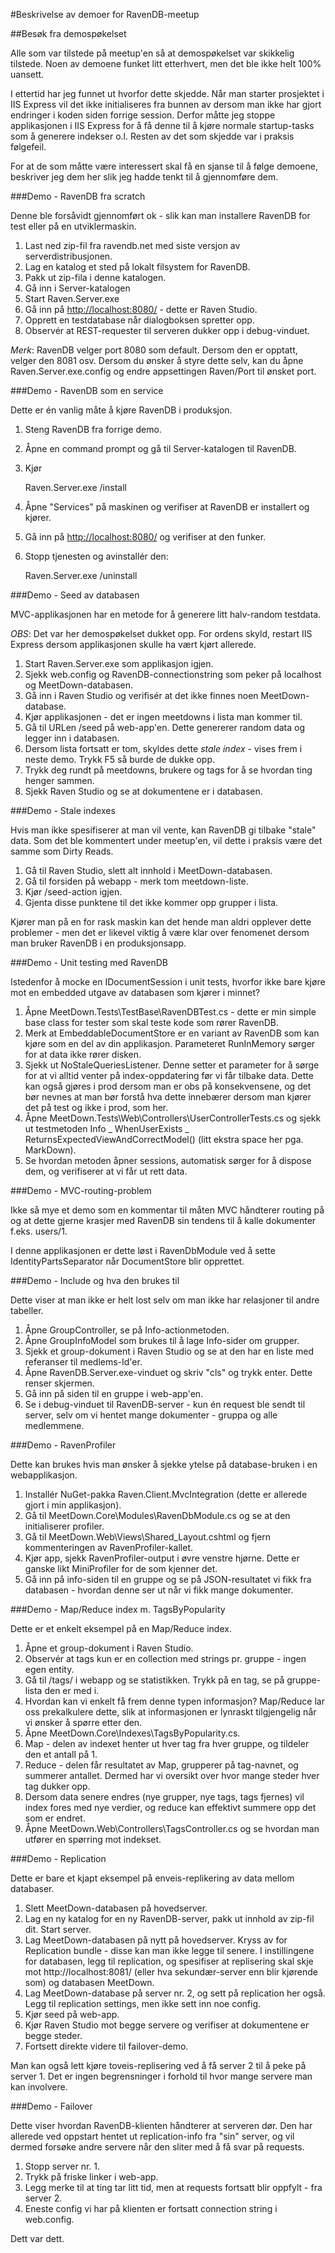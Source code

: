 #Beskrivelse av demoer for RavenDB-meetup

##Besøk fra demospøkelset

Alle som var tilstede på meetup'en så at demospøkelset var skikkelig tilstede. Noen av demoene 
funket litt etterhvert, men det ble ikke helt 100% uansett.

I ettertid har jeg funnet ut hvorfor dette skjedde. Når man starter prosjektet i IIS Express
vil det ikke initialiseres fra bunnen av dersom man ikke har gjort endringer i koden siden
forrige session. Derfor måtte jeg stoppe applikasjonen i IIS Express for å få denne til å
kjøre normale startup-tasks som å generere indekser o.l. Resten av det som skjedde var i 
praksis følgefeil.

For at de som måtte være interessert skal få en sjanse til å følge demoene, beskriver jeg 
dem her slik jeg hadde tenkt til å gjennomføre dem.

###Demo - RavenDB fra scratch

Denne ble forsåvidt gjennomført ok - slik kan man installere RavenDB for test eller på en
utviklermaskin.

1. Last ned zip-fil fra ravendb.net med siste versjon av serverdistribusjonen.
2. Lag en katalog et sted på lokalt filsystem for RavenDB.
3. Pakk ut zip-fila i denne katalogen.
4. Gå inn i Server-katalogen
5. Start Raven.Server.exe
6. Gå inn på [http://localhost:8080/](http://localhost:8080/) - dette er Raven Studio.
7. Opprett en testdatabase når dialogboksen spretter opp.
8. Observér at REST-requester til serveren dukker opp i debug-vinduet.

*Merk*: RavenDB velger port 8080 som default. Dersom den er opptatt, velger den 8081 osv.
Dersom du ønsker å styre dette selv, kan du åpne Raven.Server.exe.config og endre appsettingen
Raven/Port til ønsket port.

###Demo - RavenDB som en service

Dette er én vanlig måte å kjøre RavenDB i produksjon.

1. Steng RavenDB fra forrige demo.
2. Åpne en command prompt og gå til Server-katalogen til RavenDB.
3. Kjør

	Raven.Server.exe /install

4. Åpne "Services" på maskinen og verifiser at RavenDB er installert og kjører.
5. Gå inn på [http://localhost:8080/](http://localhost:8080/) og verifiser at den funker.
6. Stopp tjenesten og avinstallér den:

	Raven.Server.exe /uninstall

###Demo - Seed av databasen

MVC-applikasjonen har en metode for å generere litt halv-random testdata.

*OBS*: Det var her demospøkelset dukket opp. For ordens skyld, restart IIS Express dersom 
applikasjonen skulle ha vært kjørt allerede.

1. Start Raven.Server.exe som applikasjon igjen.
2. Sjekk web.config og RavenDB-connectionstring som peker på localhost og MeetDown-databasen.
3. Gå inn i Raven Studio og verifisér at det ikke finnes noen MeetDown-database.
4. Kjør applikasjonen - det er ingen meetdowns i lista man kommer til.
5. Gå til URLen /seed på web-app'en. Dette genererer random data og legger inn i databasen.
6. Dersom lista fortsatt er tom, skyldes dette *stale index* - vises frem i neste demo. 
Trykk F5 så burde de dukke opp.
7. Trykk deg rundt på meetdowns, brukere og tags for å se hvordan ting henger sammen.
8. Sjekk Raven Studio og se at dokumentene er i databasen.

###Demo - Stale indexes

Hvis man ikke spesifiserer at man vil vente, kan RavenDB gi tilbake "stale" data. Som
det ble kommentert under meetup'en, vil dette i praksis være det samme som Dirty Reads.

1. Gå til Raven Studio, slett alt innhold i MeetDown-databasen.
2. Gå til forsiden på webapp - merk tom meetdown-liste.
3. Kjør /seed-action igjen.
4. Gjenta disse punktene til det ikke kommer opp grupper i lista.

Kjører man på en for rask maskin kan det hende man aldri opplever dette problemer - men det
er likevel viktig å være klar over fenomenet dersom man bruker RavenDB i en produksjonsapp.

###Demo - Unit testing med RavenDB

Istedenfor å mocke en IDocumentSession i unit tests, hvorfor ikke bare kjøre mot en
embedded utgave av databasen som kjører i minnet?

1. Åpne MeetDown.Tests\TestBase\RavenDBTest.cs - dette er min simple base class for tester
som skal teste kode som rører RavenDB.
2. Merk at EmbeddableDocumentStore er en variant av RavenDB som kan kjøre som en del av
din applikasjon. Parameteret RunInMemory sørger for at data ikke rører disken.
3. Sjekk ut NoStaleQueriesListener. Denne setter et parameter for å sørge for at vi alltid
venter på index-oppdatering før vi får tilbake data. Dette kan også gjøres i prod dersom man
er obs på konsekvensene, og det bør nevnes at man bør forstå hva dette innebærer dersom man
kjører det på test og ikke i prod, som her.
4. Åpne MeetDown.Tests\Web\Controllers\UserControllerTests.cs og sjekk ut testmetoden 
Info _ WhenUserExists _ ReturnsExpectedViewAndCorrectModel() (litt ekstra space her pga.
MarkDown).
5. Se hvordan metoden åpner sessions, automatisk sørger for å dispose dem, og verifiserer
at vi får ut rett data.

###Demo - MVC-routing-problem

Ikke så mye et demo som en kommentar til måten MVC håndterer routing på og at dette gjerne
krasjer med RavenDB sin tendens til å kalle dokumenter f.eks. users/1. 

I denne applikasjonen er dette løst i RavenDbModule ved å sette IdentityPartsSeparator når
DocumentStore blir opprettet.

###Demo - Include og hva den brukes til

Dette viser at man ikke er helt lost selv om man ikke har relasjoner til andre tabeller.

1. Åpne GroupController, se på Info-actionmetoden.
2. Åpne GroupInfoModel som brukes til å lage Info-sider om grupper.
3. Sjekk et group-dokument i Raven Studio og se at den har en liste med referanser til 
medlems-Id'er.
4. Åpne RavenDB.Server.exe-vinduet og skriv "cls" og trykk enter. Dette renser skjermen.
5. Gå inn på siden til en gruppe i web-app'en.
6. Se i debug-vinduet til RavenDB-server - kun én request ble sendt til server, selv om vi 
hentet mange dokumenter - gruppa og alle medlemmene.

###Demo - RavenProfiler

Dette kan brukes hvis man ønsker å sjekke ytelse på database-bruken i en webapplikasjon.

1. Installér NuGet-pakka Raven.Client.MvcIntegration (dette er allerede gjort i min applikasjon).
2. Gå til MeetDown.Core\Modules\RavenDbModule.cs og se at den initialiserer profiler.
3. Gå til MeetDown.Web\Views\Shared\_Layout.cshtml og fjern kommenteringen av 
RavenProfiler-kallet.
4. Kjør app, sjekk RavenProfiler-output i øvre venstre hjørne. Dette er ganske likt
MiniProfiler for de som kjenner det.
5. Gå inn på info-siden til en gruppe og se på JSON-resultatet vi fikk fra databasen -
hvordan denne ser ut når vi fikk mange dokumenter.

###Demo - Map/Reduce index m. TagsByPopularity

Dette er et enkelt eksempel på en Map/Reduce index.

1. Åpne et group-dokument i Raven Studio.
2. Observér at tags kun er en collection med strings pr. gruppe - ingen egen entity.
3. Gå til /tags/ i webapp og se statistikken. Trykk på en tag, se på gruppe-lista den er med i.
4. Hvordan kan vi enkelt få frem denne typen informasjon? Map/Reduce lar oss prekalkulere
dette, slik at informasjonen er lynraskt tilgjengelig når vi ønsker å spørre etter den.
5. Åpne MeetDown.Core\Indexes\TagsByPopularity.cs.
6. Map - delen av indexet henter ut hver tag fra hver gruppe, og tildeler den et antall på 1.
7. Reduce - delen får resultatet av Map, grupperer på tag-navnet, og summerer antallet. Dermed
har vi oversikt over hvor mange steder hver tag dukker opp.
8. Dersom data senere endres (nye grupper, nye tags, tags fjernes) vil index fores med nye
verdier, og reduce kan effektivt summere opp det som er endret.
9. Åpne MeetDown.Web\Controllers\TagsController.cs og se hvordan man utfører en spørring
mot indekset.

###Demo - Replication

Dette er bare et kjapt eksempel på enveis-replikering av data mellom databaser.

1. Slett MeetDown-databasen på hovedserver.
2. Lag en ny katalog for en ny RavenDB-server, pakk ut innhold av zip-fil dit. Start server.
3. Lag MeetDown-databasen på nytt på hovedserver. Kryss av for Replication bundle - disse
kan man ikke legge til senere. I instillingene for databasen, legg til replication, og
spesifiser at replisering skal skje mot http://localhost:8081/ (eller hva sekundær-server
enn blir kjørende som) og databasen MeetDown.
4. Lag MeetDown-database på server nr. 2, og sett på replication her også. Legg til replication
settings, men ikke sett inn noe config.
5. Kjør seed på web-app.
6. Kjør Raven Studio mot begge servere og verifiser at dokumentene er begge steder.
7. Fortsett direkte videre til failover-demo.

Man kan også lett kjøre toveis-replisering ved å få server 2 til å peke på server 1. Det
er ingen begrensninger i forhold til hvor mange servere man kan involvere.

###Demo - Failover

Dette viser hvordan RavenDB-klienten håndterer at serveren dør. Den har allerede ved oppstart
hentet ut replication-info fra "sin" server, og vil dermed forsøke andre servere når den
sliter med å få svar på requests.

1. Stopp server nr. 1.
2. Trykk på friske linker i web-app.
3. Legg merke til at ting tar litt tid, men at requests fortsatt blir oppfylt - fra server 2.
4. Eneste config vi har på klienten er fortsatt connection string i web.config.

Dett var dett.
